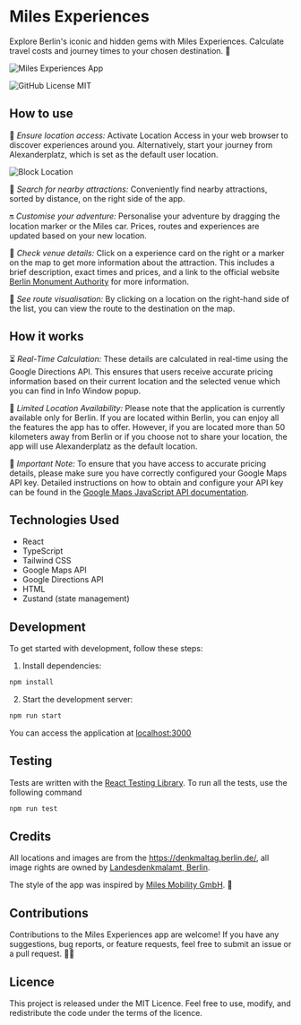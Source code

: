 # Miles Experiences

Explore Berlin's iconic and hidden gems with Miles Experiences. Calculate travel costs and journey times to your chosen destination. 🚗

![Miles Experiences App](https://raw.githubusercontent.com/ikorotkaya/miles_experiences/main/misc/allow_location.gif)

![GitHub License MIT](https://img.shields.io/github/license/sqlhabit/sql_schema_visualizer?color=%2347A3F3)

## How to use

🚀 *Ensure location access:* Activate Location Access in your web browser to discover experiences around you. Alternatively, start your journey from Alexanderplatz, which is set as the default user location.

![Block Location](https://raw.githubusercontent.com/ikorotkaya/miles_experiences/main/misc/block_location.gif)

🎡 *Search for nearby attractions:* Conveniently find nearby attractions, sorted by distance, on the right side of the app.

🔛 *Customise your adventure:* Personalise your adventure by dragging the location marker or the Miles car. Prices, routes and experiences are updated based on your new location.

🧐 *Check venue details:* Click on a experience card on the right or a marker on the map to get more information about the attraction. This includes a brief description, exact times and prices, and a link to the official website [Berlin Monument Authority](https://www.berlin.de/landesdenkmalamt/) for more information.

🏁 *See route visualisation:* By clicking on a location on the right-hand side of the list, you can view the route to the destination on the map.

## How it works

⏳ *Real-Time Calculation:* These details are calculated in real-time using the Google Directions API. This ensures that users receive accurate pricing information based on their current location and the selected venue which you can find in Info Window popup.

📍 *Limited Location Availability:* Please note that the application is currently available only for Berlin. If you are located within Berlin, you can enjoy all the features the app has to offer. However, if you are located more than 50 kilometers away from Berlin or if you choose not to share your location, the app will use Alexanderplatz as the default location.

🔑 *Important Note:* To ensure that you have access to accurate pricing details, please make sure you have correctly configured your Google Maps API key. Detailed instructions on how to obtain and configure your API key can be found in the [Google Maps JavaScript API documentation](https://developers.google.com/maps/documentation/javascript/get-api-key).

## Technologies Used

- React
- TypeScript
- Tailwind CSS
- Google Maps API
- Google Directions API
- HTML
- Zustand (state management)

## Development

To get started with development, follow these steps:

1. Install dependencies:
```sh
npm install
```
2. Start the development server:

```sh
npm run start
```

You can access the application at [localhost:3000](http://localhost:3000/)

## Testing

Tests are written with the [React Testing Library](https://testing-library.com/docs/react-testing-library/example-intro). To run all the tests, use the following command

```sh
npm run test
```

## Credits

All locations and images are from the https://denkmaltag.berlin.de/, all image rights are owned by [Landesdenkmal­amt, Berlin](https://www.berlin.de/landesdenkmalamt/).

The style of the app was inspired by [Miles Mobility GmbH](https://miles-mobility.com/en-de). 🎨

## Contributions

Contributions to the Miles Experiences app are welcome! If you have any suggestions, bug reports, or feature requests, feel free to submit an issue or a pull request. 👋🏼

## Licence

This project is released under the MIT Licence. Feel free to use, modify, and redistribute the code under the terms of the licence.
